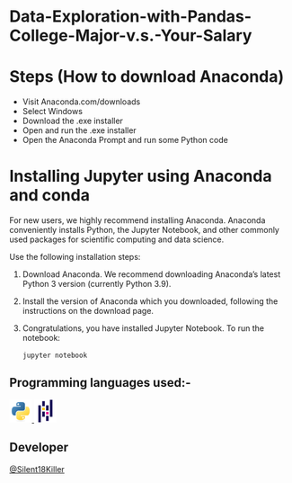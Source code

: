 # Data-Exploration-with-Pandas-College-Major-v.s.-Your-Salary



# Steps (How to download Anaconda)
- Visit Anaconda.com/downloads
- Select Windows
- Download the .exe installer
- Open and run the .exe installer
- Open the Anaconda Prompt and run some Python code


# Installing Jupyter using Anaconda and conda
For new users, we highly recommend installing Anaconda. Anaconda conveniently installs Python, the Jupyter Notebook, and other commonly used packages for scientific computing and data science.

Use the following installation steps:

1. Download Anaconda. We recommend downloading Anaconda’s latest Python 3 version (currently Python 3.9).

2. Install the version of Anaconda which you downloaded, following the instructions on the download page.

3. Congratulations, you have installed Jupyter Notebook. To run the notebook:
    ``` 
    jupyter notebook
    ```

## Programming languages used:-
<p align="left">
<a href="https://www.python.org" target="_blank" rel="noreferrer"> <img src="https://raw.githubusercontent.com/devicons/devicon/master/icons/python/python-original.svg" alt="python" width="40" height="40"/> </a> 
<a href="https://pandas.pydata.org/" rel="nofollow"> <img src="https://raw.githubusercontent.com/devicons/devicon/2ae2a900d2f041da66e950e4d48052658d850630/icons/pandas/pandas-original.svg" alt="pandas" width="40" height="40" style="max-width: 100%;"> </a>
</p>

## Developer
   [@Silent18Killer](https://github.com/Silent18Killer)

